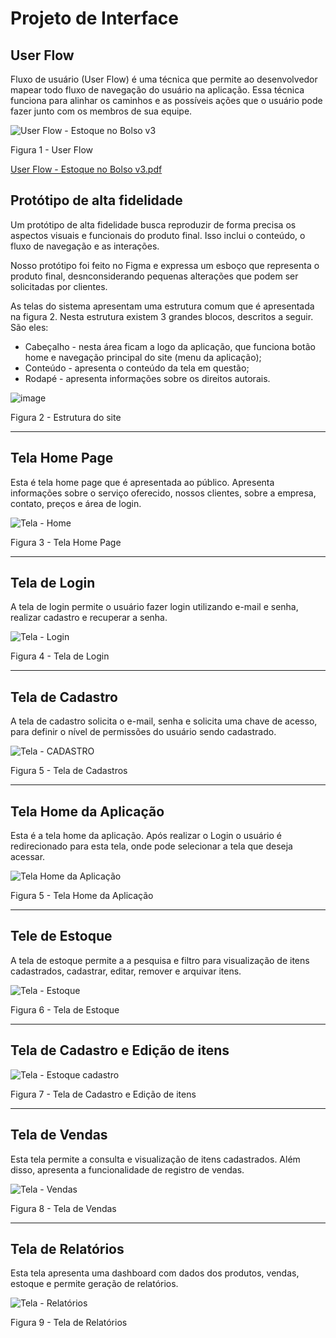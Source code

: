 
# Projeto de Interface

## User Flow

Fluxo de usuário (User Flow) é uma técnica que permite ao desenvolvedor mapear todo fluxo de navegação do usuário na aplicação. Essa técnica funciona para alinhar os caminhos e as possíveis ações que o usuário pode fazer junto com os membros de sua equipe.

![User Flow -  Estoque no Bolso v3](https://github.com/ICEI-PUC-Minas-PMV-ADS/pmv-ads-2023-2-e1-proj-web-t12-estoque-no-bolso/assets/101217240/c01a9433-a239-4ea9-b185-1d8867e0db53)

Figura 1 - User Flow

[User Flow -  Estoque no Bolso v3.pdf](https://github.com/ICEI-PUC-Minas-PMV-ADS/pmv-ads-2023-2-e1-proj-web-t12-estoque-no-bolso/files/12743730/User.Flow.-.Estoque.no.Bolso.v3.pdf)


## Protótipo de alta fidelidade

Um protótipo de alta fidelidade busca reproduzir de forma precisa os aspectos visuais e funcionais do produto final. Isso inclui o conteúdo, o fluxo de navegação e as interações. 

Nosso protótipo foi feito no Figma e expressa um esboço que representa o produto final, desnconsiderando pequenas alterações que podem ser solicitadas por clientes.

As telas do sistema apresentam uma estrutura comum que é apresentada na figura 2. Nesta estrutura existem 3 grandes blocos, descritos a seguir. São eles:

- Cabeçalho - nesta área ficam a logo da aplicação, que funciona botão home e navegação principal do site (menu da aplicação);
- Conteúdo - apresenta o conteúdo da tela em questão;
- Rodapé - apresenta informações sobre os direitos autorais.

![image](https://github.com/ICEI-PUC-Minas-PMV-ADS/pmv-ads-2023-2-e1-proj-web-t12-estoque-no-bolso/assets/58199879/75efb16d-40e0-43d7-b26c-b831aa2a2787)

Figura 2 - Estrutura do site

---
## Tela Home Page

Esta é tela home page que é apresentada ao público. Apresenta informações sobre o serviço oferecido, nossos clientes, sobre a empresa, contato, preços e área de login.

![Tela - Home](https://github.com/ICEI-PUC-Minas-PMV-ADS/pmv-ads-2023-2-e1-proj-web-t12-estoque-no-bolso/assets/58199879/324b9184-6a24-4232-9821-2a452533c94d)

Figura 3 - Tela Home Page

---
## Tela de Login

A tela de login permite o usuário fazer login utilizando e-mail e senha, realizar cadastro e recuperar a senha.

![Tela - Login](https://github.com/ICEI-PUC-Minas-PMV-ADS/pmv-ads-2023-2-e1-proj-web-t12-estoque-no-bolso/assets/58199879/c2d55b92-0852-452d-9abc-6e74403b83aa)

Figura 4 - Tela de Login

---
## Tela de Cadastro

A tela de cadastro solicita o e-mail, senha e solicita uma chave de acesso, para definir o nível de permissões do usuário sendo cadastrado.

![Tela - CADASTRO](https://github.com/ICEI-PUC-Minas-PMV-ADS/pmv-ads-2023-2-e1-proj-web-t12-estoque-no-bolso/assets/58199879/7d03b34b-e94d-42f4-9b96-d3c4bce14b3a)

Figura 5 - Tela de Cadastros

---
## Tela Home da Aplicação

Esta é a tela home da aplicação. Após realizar o Login o usuário é redirecionado para esta tela, onde pode selecionar a tela que deseja acessar.

![Tela Home da Aplicação](https://github.com/ICEI-PUC-Minas-PMV-ADS/pmv-ads-2023-2-e1-proj-web-t12-estoque-no-bolso/assets/58199879/dfa1d087-1358-4b5d-9471-80ec3ae3cfb3)

Figura 5 - Tela Home da Aplicação

---
## Tele de Estoque

A tela de estoque permite a a pesquisa e filtro para visualização de itens cadastrados, cadastrar, editar, remover e arquivar itens. 

![Tela - Estoque](https://github.com/ICEI-PUC-Minas-PMV-ADS/pmv-ads-2023-2-e1-proj-web-t12-estoque-no-bolso/assets/58199879/194f0cba-2b14-4573-a743-a0a3cf10c37b)

Figura 6 - Tela de Estoque

---
## Tela de Cadastro e Edição de itens

![Tela - Estoque cadastro](https://github.com/ICEI-PUC-Minas-PMV-ADS/pmv-ads-2023-2-e1-proj-web-t12-estoque-no-bolso/assets/58199879/659431d7-c4c9-46b6-8dba-e7571ab98a0a)

Figura 7 - Tela de Cadastro e Edição de itens

---
## Tela de Vendas

Esta tela permite a consulta e visualização de itens cadastrados. Além disso, apresenta a funcionalidade de registro de vendas.

![Tela - Vendas](https://github.com/ICEI-PUC-Minas-PMV-ADS/pmv-ads-2023-2-e1-proj-web-t12-estoque-no-bolso/assets/58199879/c3b16a42-a913-4be3-ba64-d4707d99bf1c)

Figura 8 - Tela de Vendas

---
## Tela de Relatórios

Esta tela apresenta uma dashboard com dados dos produtos, vendas, estoque e permite geração de relatórios.

![Tela - Relatórios](https://github.com/ICEI-PUC-Minas-PMV-ADS/pmv-ads-2023-2-e1-proj-web-t12-estoque-no-bolso/assets/58199879/bc625ac6-b1ae-4f8f-9e44-f967f1ba0261)

Figura 9 - Tela de Relatórios
